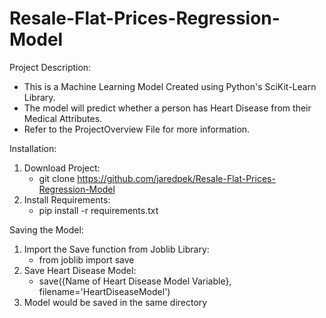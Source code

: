 # Resale-Flat-Prices-Regression-Model
Project Description:
- This is a Machine Learning Model Created using Python's SciKit-Learn Library.
- The model will predict whether a person has Heart Disease from their Medical Attributes.
- Refer to the ProjectOverview File for more information.

Installation:
1. Download Project:
    - git clone https://github.com/jaredpek/Resale-Flat-Prices-Regression-Model
2. Install Requirements:
    - pip install -r requirements.txt

Saving the Model:
1. Import the Save function from Joblib Library:
    - from joblib import save
2. Save Heart Disease Model:
    - save({Name of Heart Disease Model Variable}, filename='HeartDiseaseModel')
3. Model would be saved in the same directory
